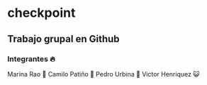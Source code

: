 # checkpoint
## Trabajo grupal en Github
### Integrantes :fire:
Marina Rao :princess:
Camilo Patiño :boy:
Pedro Urbina :boy:
Victor Henriquez :smiley_cat:


